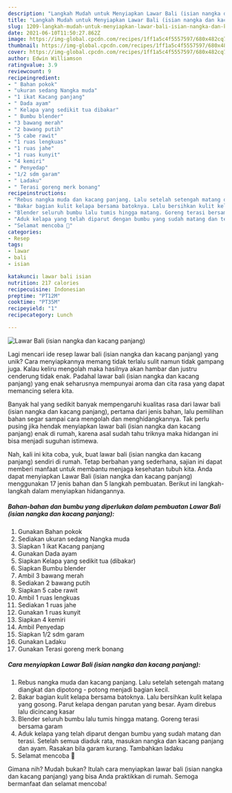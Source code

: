 ```yaml
---
description: "Langkah Mudah untuk Menyiapkan Lawar Bali (isian nangka dan kacang panjang) yang Menggugah Selera"
title: "Langkah Mudah untuk Menyiapkan Lawar Bali (isian nangka dan kacang panjang) yang Menggugah Selera"
slug: 1209-langkah-mudah-untuk-menyiapkan-lawar-bali-isian-nangka-dan-kacang-panjang-yang-menggugah-selera
date: 2021-06-10T11:50:27.862Z
image: https://img-global.cpcdn.com/recipes/1ff1a5c4f5557597/680x482cq70/lawar-bali-isian-nangka-dan-kacang-panjang-foto-resep-utama.jpg
thumbnail: https://img-global.cpcdn.com/recipes/1ff1a5c4f5557597/680x482cq70/lawar-bali-isian-nangka-dan-kacang-panjang-foto-resep-utama.jpg
cover: https://img-global.cpcdn.com/recipes/1ff1a5c4f5557597/680x482cq70/lawar-bali-isian-nangka-dan-kacang-panjang-foto-resep-utama.jpg
author: Edwin Williamson
ratingvalue: 3.9
reviewcount: 9
recipeingredient:
- " Bahan pokok"
- "ukuran sedang Nangka muda"
- "1 ikat Kacang panjang"
- " Dada ayam"
- " Kelapa yang sedikit tua dibakar"
- " Bumbu blender"
- "3 bawang merah"
- "2 bawang putih"
- "5 cabe rawit"
- "1 ruas lengkuas"
- "1 ruas jahe"
- "1 ruas kunyit"
- "4 kemiri"
- " Penyedap"
- "1/2 sdm garam"
- " Ladaku"
- " Terasi goreng merk bonang"
recipeinstructions:
- "Rebus nangka muda dan kacang panjang. Lalu setelah setengah matang diangkat dan dipotong - potong menjadi bagian kecil."
- "Bakar bagian kulit kelapa bersama batoknya. Lalu bersihkan kulit kelapa yang gosong. Parut kelapa dengan parutan yang besar. Ayam direbus lalu dicincang kasar"
- "Blender seluruh bumbu lalu tumis hingga matang. Goreng terasi bersama garam"
- "Aduk kelapa yang telah diparut dengan bumbu yang sudah matang dan terasi. Setelah semua diaduk rata, masukan nangka dan kacang panjang dan ayam. Rasakan bila garam kurang. Tambahkan ladaku"
- "Selamat mencoba 💛"
categories:
- Resep
tags:
- lawar
- bali
- isian

katakunci: lawar bali isian 
nutrition: 217 calories
recipecuisine: Indonesian
preptime: "PT12M"
cooktime: "PT35M"
recipeyield: "1"
recipecategory: Lunch

---
```



![Lawar Bali (isian nangka dan kacang panjang)](https://img-global.cpcdn.com/recipes/1ff1a5c4f5557597/680x482cq70/lawar-bali-isian-nangka-dan-kacang-panjang-foto-resep-utama.jpg)

Lagi mencari ide resep lawar bali (isian nangka dan kacang panjang) yang unik? Cara menyiapkannya memang tidak terlalu sulit namun tidak gampang juga. Kalau keliru mengolah maka hasilnya akan hambar dan justru cenderung tidak enak. Padahal lawar bali (isian nangka dan kacang panjang) yang enak seharusnya mempunyai aroma dan cita rasa yang dapat memancing selera kita.



Banyak hal yang sedikit banyak mempengaruhi kualitas rasa dari lawar bali (isian nangka dan kacang panjang), pertama dari jenis bahan, lalu pemilihan bahan segar sampai cara mengolah dan menghidangkannya. Tak perlu pusing jika hendak menyiapkan lawar bali (isian nangka dan kacang panjang) enak di rumah, karena asal sudah tahu triknya maka hidangan ini bisa menjadi suguhan istimewa.


Nah, kali ini kita coba, yuk, buat lawar bali (isian nangka dan kacang panjang) sendiri di rumah. Tetap berbahan yang sederhana, sajian ini dapat memberi manfaat untuk membantu menjaga kesehatan tubuh kita. Anda dapat menyiapkan Lawar Bali (isian nangka dan kacang panjang) menggunakan 17 jenis bahan dan 5 langkah pembuatan. Berikut ini langkah-langkah dalam menyiapkan hidangannya.

<!--inarticleads1-->

##### Bahan-bahan dan bumbu yang diperlukan dalam pembuatan Lawar Bali (isian nangka dan kacang panjang):

1. Gunakan  Bahan pokok
1. Sediakan ukuran sedang Nangka muda
1. Siapkan 1 ikat Kacang panjang
1. Gunakan  Dada ayam
1. Siapkan  Kelapa yang sedikit tua (dibakar)
1. Siapkan  Bumbu blender
1. Ambil 3 bawang merah
1. Sediakan 2 bawang putih
1. Siapkan 5 cabe rawit
1. Ambil 1 ruas lengkuas
1. Sediakan 1 ruas jahe
1. Gunakan 1 ruas kunyit
1. Siapkan 4 kemiri
1. Ambil  Penyedap
1. Siapkan 1/2 sdm garam
1. Gunakan  Ladaku
1. Gunakan  Terasi goreng merk bonang




<!--inarticleads2-->

##### Cara menyiapkan Lawar Bali (isian nangka dan kacang panjang):

1. Rebus nangka muda dan kacang panjang. Lalu setelah setengah matang diangkat dan dipotong - potong menjadi bagian kecil.
1. Bakar bagian kulit kelapa bersama batoknya. Lalu bersihkan kulit kelapa yang gosong. Parut kelapa dengan parutan yang besar. Ayam direbus lalu dicincang kasar
1. Blender seluruh bumbu lalu tumis hingga matang. Goreng terasi bersama garam
1. Aduk kelapa yang telah diparut dengan bumbu yang sudah matang dan terasi. Setelah semua diaduk rata, masukan nangka dan kacang panjang dan ayam. Rasakan bila garam kurang. Tambahkan ladaku
1. Selamat mencoba 💛




Gimana nih? Mudah bukan? Itulah cara menyiapkan lawar bali (isian nangka dan kacang panjang) yang bisa Anda praktikkan di rumah. Semoga bermanfaat dan selamat mencoba!
